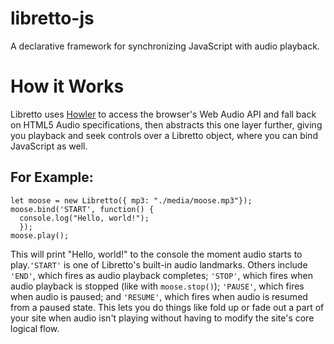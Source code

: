 # libretto-js
A declarative framework for synchronizing JavaScript with audio playback.

# How it Works
Libretto uses [Howler](https://github.com/goldfire/howler.js) to access the browser's Web Audio API and fall back on HTML5 Audio specifications, then abstracts this one layer further, giving you playback and seek controls over a Libretto object, where you can bind JavaScript as well.

## For Example:
```
let moose = new Libretto({ mp3: "./media/moose.mp3"});
moose.bind('START', function() {
  console.log("Hello, world!");
  });
moose.play();
```

This will print "Hello, world!" to the console the moment audio starts to play.`'START'` is one of Libretto's built-in audio landmarks. Others include `'END'`, which fires as audio playback completes; `'STOP'`, which fires when audio playback is stopped (like with `moose.stop()`); `'PAUSE'`, which fires when audio is paused; and `'RESUME'`, which fires when audio is resumed from a paused state. This lets you do things like fold up or fade out a part of your site when audio isn't playing without having to modify the site's core logical flow.
